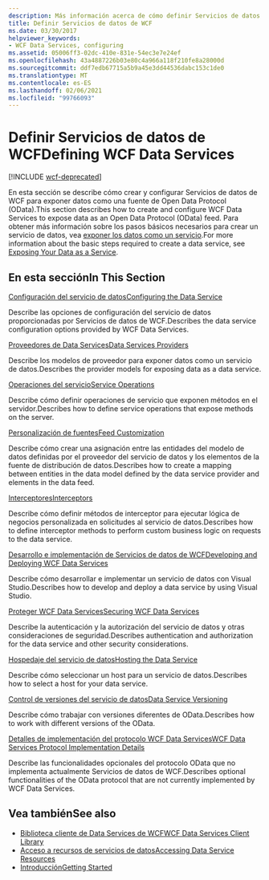```yaml
---
description: Más información acerca de cómo definir Servicios de datos de WCF
title: Definir Servicios de datos de WCF
ms.date: 03/30/2017
helpviewer_keywords:
- WCF Data Services, configuring
ms.assetid: 05006ff3-02dc-410e-831e-54ec3e7e24ef
ms.openlocfilehash: 43a4887226b03e80c4a966a118f210fe8a28000d
ms.sourcegitcommit: ddf7edb67715a5b9a45e3dd44536dabc153c1de0
ms.translationtype: MT
ms.contentlocale: es-ES
ms.lasthandoff: 02/06/2021
ms.locfileid: "99766093"
---
```

# <a name="defining-wcf-data-services"></a><span data-ttu-id="314c9-103">Definir Servicios de datos de WCF</span><span class="sxs-lookup"><span data-stu-id="314c9-103">Defining WCF Data Services</span></span>

[!INCLUDE [wcf-deprecated](~/includes/wcf-deprecated.md)]

<span data-ttu-id="314c9-104">En esta sección se describe cómo crear y configurar Servicios de datos de WCF para exponer datos como una fuente de Open Data Protocol (OData).</span><span class="sxs-lookup"><span data-stu-id="314c9-104">This section describes how to create and configure WCF Data Services to expose data as an Open Data Protocol (OData) feed.</span></span> <span data-ttu-id="314c9-105">Para obtener más información sobre los pasos básicos necesarios para crear un servicio de datos, vea [exponer los datos como un servicio](exposing-your-data-as-a-service-wcf-data-services.md).</span><span class="sxs-lookup"><span data-stu-id="314c9-105">For more information about the basic steps required to create a data service, see [Exposing Your Data as a Service](exposing-your-data-as-a-service-wcf-data-services.md).</span></span>

## <a name="in-this-section"></a><span data-ttu-id="314c9-106">En esta sección</span><span class="sxs-lookup"><span data-stu-id="314c9-106">In This Section</span></span>

 [<span data-ttu-id="314c9-107">Configuración del servicio de datos</span><span class="sxs-lookup"><span data-stu-id="314c9-107">Configuring the Data Service</span></span>](configuring-the-data-service-wcf-data-services.md)

 <span data-ttu-id="314c9-108">Describe las opciones de configuración del servicio de datos proporcionadas por Servicios de datos de WCF.</span><span class="sxs-lookup"><span data-stu-id="314c9-108">Describes the data service configuration options provided by WCF Data Services.</span></span>

 [<span data-ttu-id="314c9-109">Proveedores de Data Services</span><span class="sxs-lookup"><span data-stu-id="314c9-109">Data Services Providers</span></span>](data-services-providers-wcf-data-services.md)

 <span data-ttu-id="314c9-110">Describe los modelos de proveedor para exponer datos como un servicio de datos.</span><span class="sxs-lookup"><span data-stu-id="314c9-110">Describes the provider models for exposing data as a data service.</span></span>

 [<span data-ttu-id="314c9-111">Operaciones del servicio</span><span class="sxs-lookup"><span data-stu-id="314c9-111">Service Operations</span></span>](service-operations-wcf-data-services.md)

 <span data-ttu-id="314c9-112">Describe cómo definir operaciones de servicio que exponen métodos en el servidor.</span><span class="sxs-lookup"><span data-stu-id="314c9-112">Describes how to define service operations that expose methods on the server.</span></span>

 [<span data-ttu-id="314c9-113">Personalización de fuentes</span><span class="sxs-lookup"><span data-stu-id="314c9-113">Feed Customization</span></span>](feed-customization-wcf-data-services.md)

 <span data-ttu-id="314c9-114">Describe cómo crear una asignación entre las entidades del modelo de datos definidas por el proveedor del servicio de datos y los elementos de la fuente de distribución de datos.</span><span class="sxs-lookup"><span data-stu-id="314c9-114">Describes how to create a mapping between entities in the data model defined by the data service provider and elements in the data feed.</span></span>

 [<span data-ttu-id="314c9-115">Interceptores</span><span class="sxs-lookup"><span data-stu-id="314c9-115">Interceptors</span></span>](interceptors-wcf-data-services.md)

 <span data-ttu-id="314c9-116">Describe cómo definir métodos de interceptor para ejecutar lógica de negocios personalizada en solicitudes al servicio de datos.</span><span class="sxs-lookup"><span data-stu-id="314c9-116">Describes how to define interceptor methods to perform custom business logic on requests to the data service.</span></span>

 [<span data-ttu-id="314c9-117">Desarrollo e implementación de Servicios de datos de WCF</span><span class="sxs-lookup"><span data-stu-id="314c9-117">Developing and Deploying WCF Data Services</span></span>](developing-and-deploying-wcf-data-services.md)

 <span data-ttu-id="314c9-118">Describe cómo desarrollar e implementar un servicio de datos con Visual Studio.</span><span class="sxs-lookup"><span data-stu-id="314c9-118">Describes how to develop and deploy a data service by using Visual Studio.</span></span>

 [<span data-ttu-id="314c9-119">Proteger WCF Data Services</span><span class="sxs-lookup"><span data-stu-id="314c9-119">Securing WCF Data Services</span></span>](securing-wcf-data-services.md)

 <span data-ttu-id="314c9-120">Describe la autenticación y la autorización del servicio de datos y otras consideraciones de seguridad.</span><span class="sxs-lookup"><span data-stu-id="314c9-120">Describes authentication and authorization for the data service and other security considerations.</span></span>

 [<span data-ttu-id="314c9-121">Hospedaje del servicio de datos</span><span class="sxs-lookup"><span data-stu-id="314c9-121">Hosting the Data Service</span></span>](hosting-the-data-service-wcf-data-services.md)

 <span data-ttu-id="314c9-122">Describe cómo seleccionar un host para un servicio de datos.</span><span class="sxs-lookup"><span data-stu-id="314c9-122">Describes how to select a host for your data service.</span></span>

 [<span data-ttu-id="314c9-123">Control de versiones del servicio de datos</span><span class="sxs-lookup"><span data-stu-id="314c9-123">Data Service Versioning</span></span>](data-service-versioning-wcf-data-services.md)

 <span data-ttu-id="314c9-124">Describe cómo trabajar con versiones diferentes de OData.</span><span class="sxs-lookup"><span data-stu-id="314c9-124">Describes how to work with different versions of the OData.</span></span>

 [<span data-ttu-id="314c9-125">Detalles de implementación del protocolo WCF Data Services</span><span class="sxs-lookup"><span data-stu-id="314c9-125">WCF Data Services Protocol Implementation Details</span></span>](wcf-data-services-protocol-implementation-details.md)

 <span data-ttu-id="314c9-126">Describe las funcionalidades opcionales del protocolo OData que no implementa actualmente Servicios de datos de WCF.</span><span class="sxs-lookup"><span data-stu-id="314c9-126">Describes optional functionalities of the OData protocol that are not currently implemented by WCF Data Services.</span></span>

## <a name="see-also"></a><span data-ttu-id="314c9-127">Vea también</span><span class="sxs-lookup"><span data-stu-id="314c9-127">See also</span></span>

- [<span data-ttu-id="314c9-128">Biblioteca cliente de Data Services de WCF</span><span class="sxs-lookup"><span data-stu-id="314c9-128">WCF Data Services Client Library</span></span>](wcf-data-services-client-library.md)
- [<span data-ttu-id="314c9-129">Acceso a recursos de servicios de datos</span><span class="sxs-lookup"><span data-stu-id="314c9-129">Accessing Data Service Resources</span></span>](accessing-data-service-resources-wcf-data-services.md)
- [<span data-ttu-id="314c9-130">Introducción</span><span class="sxs-lookup"><span data-stu-id="314c9-130">Getting Started</span></span>](getting-started-with-wcf-data-services.md)
